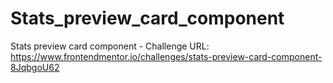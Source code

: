 # Stats_preview_card_component
Stats preview card component - Challenge URL: https://www.frontendmentor.io/challenges/stats-preview-card-component-8JqbgoU62

